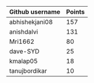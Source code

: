 | Github username | Points |
|-----------------|--------|
| abhishekjani08 | 157 |
| anishdalvi     | 131 |
| Mri1662        | 80 |
| dave-SYD       | 25 |
| kmalap05       | 18 |
| tanujbordikar  | 10 |

